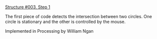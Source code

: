 [Structure #003, Step 1]

The first piece of code detects the intersection between two circles. One circle is stationary and the other is controlled by the mouse.

Implemented in Processing
by William Ngan

[Structure #003, Step 1]: http://artport.whitney.org/commissions/softwarestructures/s3_process_1/code.html
